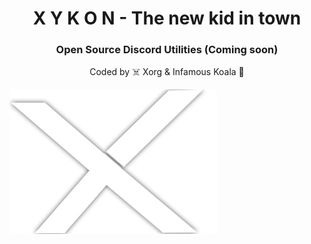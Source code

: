 <h1 align="center">X Y K O N - The new kid in town</h1>
<h3 align="center">Open Source Discord Utilities (Coming soon)</h3>

<p align="center">Coded by ☠️ Xorg & Infamous Koala 🐨</p>

![image](/Resources/logo.png)
